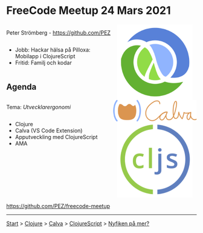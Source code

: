 # FreeCode Meetup 24 Mars 2021

<div style="display: flex; flex-direction: row;">

<div style="display: flex; flex-direction: column;">

Peter Strömberg - https://github.com/PEZ
* Jobb: Hackar hälsa på Pilloxa: Mobilapp i ClojureScript
* Fritid: Familj och kodar

## Agenda

Tema: _Utvecklarergonomi_

* Clojure
* Calva (VS Code Extension)
* Apputveckling med ClojureScript
* AMA


</div>
<div style="display: flex; justify-content: space-around; flex-grow: 0.3">
  <div style="display: flex; flex-direction: column; justify-content: space-around; align-items: center;">
    <img src="clj.png" width="200"/>
    <img src="calva-logo-300w.png" width="300"/>
    <img src="cljs.png" width="200"/>
  </div>
</div>
</div>

https://github.com/PEZ/freecode-meetup

---

[Start](hello.md) > [Clojure](clojure.md) > [Calva](calva.md) > [ClojureScript](cljsrn.md) > [Nyfiken på mer?](mer.md)